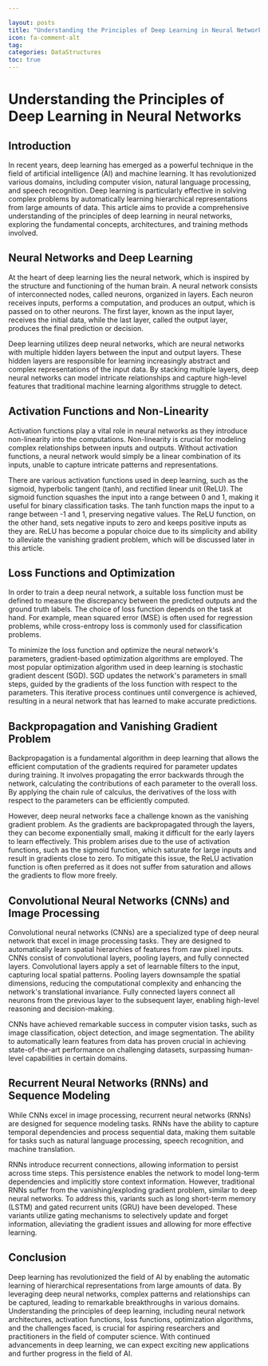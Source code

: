 ```yaml
---

layout: posts
title: "Understanding the Principles of Deep Learning in Neural Networks"
icon: fa-comment-alt
tag:      
categories: DataStructures
toc: true
---
```




# Understanding the Principles of Deep Learning in Neural Networks

## Introduction

In recent years, deep learning has emerged as a powerful technique in the field of artificial intelligence (AI) and machine learning. It has revolutionized various domains, including computer vision, natural language processing, and speech recognition. Deep learning is particularly effective in solving complex problems by automatically learning hierarchical representations from large amounts of data. This article aims to provide a comprehensive understanding of the principles of deep learning in neural networks, exploring the fundamental concepts, architectures, and training methods involved.

## Neural Networks and Deep Learning

At the heart of deep learning lies the neural network, which is inspired by the structure and functioning of the human brain. A neural network consists of interconnected nodes, called neurons, organized in layers. Each neuron receives inputs, performs a computation, and produces an output, which is passed on to other neurons. The first layer, known as the input layer, receives the initial data, while the last layer, called the output layer, produces the final prediction or decision.

Deep learning utilizes deep neural networks, which are neural networks with multiple hidden layers between the input and output layers. These hidden layers are responsible for learning increasingly abstract and complex representations of the input data. By stacking multiple layers, deep neural networks can model intricate relationships and capture high-level features that traditional machine learning algorithms struggle to detect.

## Activation Functions and Non-Linearity

Activation functions play a vital role in neural networks as they introduce non-linearity into the computations. Non-linearity is crucial for modeling complex relationships between inputs and outputs. Without activation functions, a neural network would simply be a linear combination of its inputs, unable to capture intricate patterns and representations.

There are various activation functions used in deep learning, such as the sigmoid, hyperbolic tangent (tanh), and rectified linear unit (ReLU). The sigmoid function squashes the input into a range between 0 and 1, making it useful for binary classification tasks. The tanh function maps the input to a range between -1 and 1, preserving negative values. The ReLU function, on the other hand, sets negative inputs to zero and keeps positive inputs as they are. ReLU has become a popular choice due to its simplicity and ability to alleviate the vanishing gradient problem, which will be discussed later in this article.

## Loss Functions and Optimization

In order to train a deep neural network, a suitable loss function must be defined to measure the discrepancy between the predicted outputs and the ground truth labels. The choice of loss function depends on the task at hand. For example, mean squared error (MSE) is often used for regression problems, while cross-entropy loss is commonly used for classification problems.

To minimize the loss function and optimize the neural network's parameters, gradient-based optimization algorithms are employed. The most popular optimization algorithm used in deep learning is stochastic gradient descent (SGD). SGD updates the network's parameters in small steps, guided by the gradients of the loss function with respect to the parameters. This iterative process continues until convergence is achieved, resulting in a neural network that has learned to make accurate predictions.

## Backpropagation and Vanishing Gradient Problem

Backpropagation is a fundamental algorithm in deep learning that allows the efficient computation of the gradients required for parameter updates during training. It involves propagating the error backwards through the network, calculating the contributions of each parameter to the overall loss. By applying the chain rule of calculus, the derivatives of the loss with respect to the parameters can be efficiently computed.

However, deep neural networks face a challenge known as the vanishing gradient problem. As the gradients are backpropagated through the layers, they can become exponentially small, making it difficult for the early layers to learn effectively. This problem arises due to the use of activation functions, such as the sigmoid function, which saturate for large inputs and result in gradients close to zero. To mitigate this issue, the ReLU activation function is often preferred as it does not suffer from saturation and allows the gradients to flow more freely.

## Convolutional Neural Networks (CNNs) and Image Processing

Convolutional neural networks (CNNs) are a specialized type of deep neural network that excel in image processing tasks. They are designed to automatically learn spatial hierarchies of features from raw pixel inputs. CNNs consist of convolutional layers, pooling layers, and fully connected layers. Convolutional layers apply a set of learnable filters to the input, capturing local spatial patterns. Pooling layers downsample the spatial dimensions, reducing the computational complexity and enhancing the network's translational invariance. Fully connected layers connect all neurons from the previous layer to the subsequent layer, enabling high-level reasoning and decision-making.

CNNs have achieved remarkable success in computer vision tasks, such as image classification, object detection, and image segmentation. The ability to automatically learn features from data has proven crucial in achieving state-of-the-art performance on challenging datasets, surpassing human-level capabilities in certain domains.

## Recurrent Neural Networks (RNNs) and Sequence Modeling

While CNNs excel in image processing, recurrent neural networks (RNNs) are designed for sequence modeling tasks. RNNs have the ability to capture temporal dependencies and process sequential data, making them suitable for tasks such as natural language processing, speech recognition, and machine translation.

RNNs introduce recurrent connections, allowing information to persist across time steps. This persistence enables the network to model long-term dependencies and implicitly store context information. However, traditional RNNs suffer from the vanishing/exploding gradient problem, similar to deep neural networks. To address this, variants such as long short-term memory (LSTM) and gated recurrent units (GRU) have been developed. These variants utilize gating mechanisms to selectively update and forget information, alleviating the gradient issues and allowing for more effective learning.

## Conclusion

Deep learning has revolutionized the field of AI by enabling the automatic learning of hierarchical representations from large amounts of data. By leveraging deep neural networks, complex patterns and relationships can be captured, leading to remarkable breakthroughs in various domains. Understanding the principles of deep learning, including neural network architectures, activation functions, loss functions, optimization algorithms, and the challenges faced, is crucial for aspiring researchers and practitioners in the field of computer science. With continued advancements in deep learning, we can expect exciting new applications and further progress in the field of AI.
